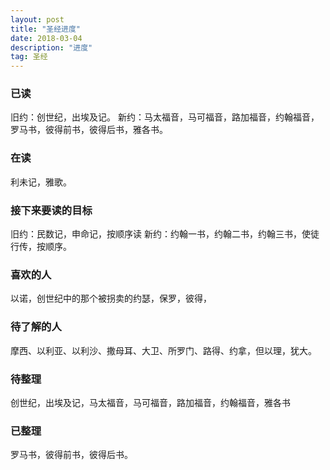 ```yaml
---
layout: post
title: "圣经进度"
date: 2018-03-04
description: "进度"
tag: 圣经 
---
```

 ### 已读
 旧约：创世纪，出埃及记。 
 新约：马太福音，马可福音，路加福音，约翰福音，罗马书，彼得前书，彼得后书，雅各书。
 ### 在读
 利未记，雅歌。
 ### 接下来要读的目标
 旧约：民数记，申命记，按顺序读
 新约：约翰一书，约翰二书，约翰三书，使徒行传，按顺序。
 ### 喜欢的人
 以诺，创世纪中的那个被拐卖的约瑟，保罗，彼得，
 ### 待了解的人
 摩西、以利亚、以利沙、撒母耳、大卫、所罗门、路得、约拿，但以理，犹大。
 ### 待整理
 创世纪，出埃及记，马太福音，马可福音，路加福音，约翰福音，雅各书
 ### 已整理 
 罗马书，彼得前书，彼得后书。
